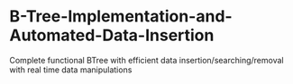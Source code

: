 # B-Tree-Implementation-and-Automated-Data-Insertion
Complete functional BTree with efficient data insertion/searching/removal with real time data manipulations
